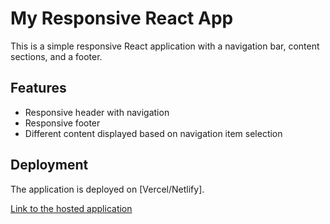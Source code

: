 # My Responsive React App
This is a simple responsive React application with a navigation bar, content sections, and a footer.

## Features
- Responsive header with navigation
- Responsive footer
- Different content displayed based on navigation item selection

## Deployment
The application is deployed on [Vercel/Netlify].

[Link to the hosted application](#)  
